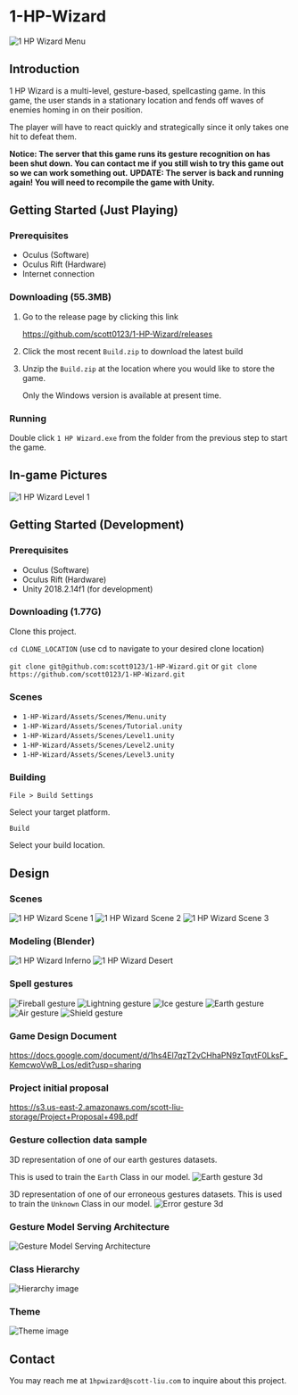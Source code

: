 # 1-HP-Wizard

![1 HP Wizard Menu](./Images/Picture_Title.png)

## Introduction
1 HP Wizard is a multi-level, gesture-based, spellcasting game. In this game, the user stands in a stationary location and fends off waves of enemies homing in on their position. 

The player will have to react quickly and strategically since it only takes one hit to defeat them.

**Notice: The server that this game runs its gesture recognition on has been shut down. You can contact me if you still wish to try this game out so we can work something out.**
**UPDATE: The server is back and running again! You will need to recompile the game with Unity.**

## Getting Started (Just Playing)
### Prerequisites
* Oculus (Software)
* Oculus Rift (Hardware)
* Internet connection

### Downloading (55.3MB)

1. Go to the release page by clicking this link

	https://github.com/scott0123/1-HP-Wizard/releases

2. Click the most recent `Build.zip` to download the latest build

3. Unzip the `Build.zip` at the location where you would like to store the game.
	
	Only the Windows version is available at present time.

### Running

Double click `1 HP Wizard.exe` from the folder from the previous step to start the game.

## In-game Pictures

![1 HP Wizard Level 1](./Images/demo1.png)

## Getting Started (Development)
### Prerequisites
* Oculus (Software)
* Oculus Rift (Hardware)
* Unity 2018.2.14f1 (for development)

### Downloading (1.77G)

Clone this project.

`cd CLONE_LOCATION` (use cd to navigate to your desired clone location)

`git clone git@github.com:scott0123/1-HP-Wizard.git` or `git clone https://github.com/scott0123/1-HP-Wizard.git`

### Scenes

* `1-HP-Wizard/Assets/Scenes/Menu.unity`
* `1-HP-Wizard/Assets/Scenes/Tutorial.unity`
* `1-HP-Wizard/Assets/Scenes/Level1.unity`
* `1-HP-Wizard/Assets/Scenes/Level2.unity`
* `1-HP-Wizard/Assets/Scenes/Level3.unity`

### Building

`File > Build Settings`

Select your target platform.

`Build`

Select your build location.


## Design

### Scenes

![1 HP Wizard Scene 1](./Images/scene1.png)
![1 HP Wizard Scene 2](./Images/scene2.png)
![1 HP Wizard Scene 3](./Images/scene3.png)

### Modeling (Blender)

![1 HP Wizard Inferno](./Images/inferno.gif)
![1 HP Wizard Desert](./Images/desert.png)

### Spell gestures
![Fireball gesture](./Images/fireball_icon.png)
![Lightning gesture](./Images/lightning_icon.png)
![Ice gesture](./Images/ice_icon.png)
![Earth gesture](./Images/earth_icon.png)
![Air gesture](./Images/air_icon.png)
![Shield gesture](./Images/shield_icon.png)

### Game Design Document
https://docs.google.com/document/d/1hs4El7qzT2vCHhaPN9zTqvtF0LksF_KemcwoVwB_Los/edit?usp=sharing

### Project initial proposal
https://s3.us-east-2.amazonaws.com/scott-liu-storage/Project+Proposal+498.pdf


### Gesture collection data sample
3D representation of one of our earth gestures datasets.

This is used to train the `Earth` Class in our model.
![Earth gesture 3d](./Images/earth.gif)

3D representation of one of our erroneous gestures datasets.
This is used to train the `Unknown` Class in our model.
![Error gesture 3d](./Images/error.gif)

### Gesture Model Serving Architecture
![Gesture Model Serving Architecture](./Images/GestureServingArchitecture.png)

### Class Hierarchy
![Hierarchy image](./Images/hierarchy.png)

### Theme
![Theme image](./Images/theme.png)


## Contact

You may reach me at `1hpwizard@scott-liu.com` to inquire about this project.
